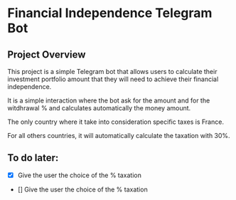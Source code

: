 # Financial Independence Telegram Bot

## Project Overview

This project is a simple Telegram bot that allows users to calculate their investment portfolio amount that they will need to achieve their financial independence.

It is a simple interaction where the bot ask for the amount and for the witdhrawal % and calculates automatically the money amount.

The only country where it take into consideration specific taxes is France.

For all others countries, it will automatically calculate the taxation with 30%.

## To do later:

- [x] Give the user the choice of the % taxation
- [] Give the user the choice of the % taxation
